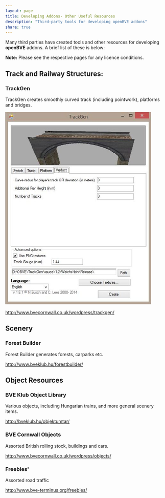 ```yaml
---
layout: page
title: Developing Addons- Other Useful Resources
description: "Third-party tools for developing openBVE addons"
share: true
---
```


Many third parties have created tools and other resources for developing **openBVE** addons. A brief list of these is below:

**Note:** Please see the respective pages for any licence conditions.

## Track and Railway Structures:

### TrackGen

TrackGen creates smoothly curved track (including pointwork), platforms and bridges.

<img src="/images/tools/trackgen.jpg" alt="TrackGen Screenshot">

<http://www.bvecornwall.co.uk/wordpress/trackgen/>

## Scenery

### Forest Builder

Forest Builder generates forests, carparks etc.

<http://www.bveklub.hu/forestbuilder/>

## Object Resources

### BVE Klub Object Library

Various objects, including Hungarian trains, and more general scenery items.

<http://bveklub.hu/objektumtar/>

### BVE Cornwall Objects

Assorted British rolling stock, buildings and cars.

<http://www.bvecornwall.co.uk/wordpress/objects/>

### Freebies'

Assorted road traffic

<http://www.bve-terminus.org/freebies/>